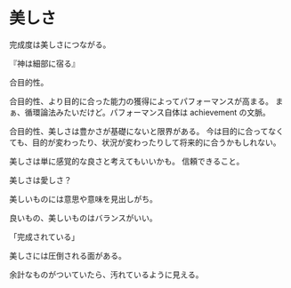 # 美しさ

完成度は美しさにつながる。

『神は細部に宿る』

合目的性。

合目的性、より目的に合った能力の獲得によってパフォーマンスが高まる。
まぁ、循環論法みたいだけど。パフォーマンス自体は achievement の文脈。

合目的性、美しさは豊かさが基礎にないと限界がある。
今は目的に合ってなくても、目的が変わったり、状況が変わったりして将来的に合うかもしれない。

美しさは単に感覚的な良さと考えてもいいかも。
信頼できること。

美しさは愛しさ？

美しいものには意思や意味を見出しがち。

良いもの、美しいものはバランスがいい。

「完成されている」

美しさには圧倒される面がある。

余計なものがついていたら、汚れているように見える。
